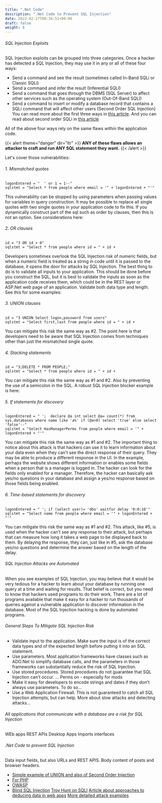 ```yaml
---
title: ".Net Code"
description: ".Net Code to Prevent SQL Injection"
date: 2022-02-27T00:34:51+09:00
draft: false
weight: 8
---
```


###### SQL Injection Exploits

SQL Injection exploits can be grouped into three categories.  Once a hacker has detected a SQL Injection, they may use it in any or all of these four ways:

* Send a command and see the result (sometimes called In-Band SQLi or Classic SQLi)
* Send a command and infer the result (Inferential SQLI)
* Send a command that goes through the DBMS (SQL Server) to affect other services such as the operating system (Out-Of-Band SQLI)
* Send a command to insert or modify a database record that contains a SQLi command that will affect other users (Second Order SQL Injection)
You can read more about the first three ways in [this article](https://dzone.com/articles/sqli-part-3-in-band-and-inferential-sqli).  And you can read about second order SQLi in [this article](https://www.sqlservercentral.com/blogs/how-to-steal-data-using-second-order-sql-injection-attacks)

All of the above four ways rely on the same flaws within the application code.  

{{< alert theme="danger" dir="ltr" >}} **ANY of these flaws allows an attacker to craft and run ANY SQL statement they want.**
{{< /alert >}}

Let's cover those vulnerabilities:

###### 1. Mismatched quotes

```
logonEntered = "  ' or 1 = 1--"
sqlstmt = "Select * from people where email = '" + logonEntered + "'"
```

This vulnerability can be stopped by using parameters when passing values for variables in query construction.  It may be possible to replace all single quotes with two single quotes in your application code to fix this.  If you dynamically construct part of the sql such as order by clauses, then this is not an option.  See considerations here:

###### 2. OR clauses

```
id = "3 OR id > 0"
sqlstmt = "Select * from people where id = " + id + 
```
Developers sometimes overlook the SQL Injection risk of numeric fields, but when a numeric field is treated as a string in code until it is passed to the database, it opens the door for attacks by SQL Injection.
The best thing to do is to validate all inputs to your application.  This should be done before you construct the SQL, but it is best to validate the inputs as soon as the application code receives them, which could be in the REST layer or ASP.Net web page of an application.  Validate both data type and length.
See this for some examples:

###### 3. UNION clauses

```
id = "3 UNION Select logon,password from users"
sqlstmt = "Select first,last from people where id = " + id + 
```
You can mitigate this risk the same way as #2.  The point here is that developers need to be aware that SQL Injection comes from techniques other than just the mismatched single quote.

###### 4. Stacking statements

```
id = "3;DELETE * FROM PEOPLE;"
sqlstmt = "Select * from people where id = " + id + 
```
You can mitigate this risk the same way as #1 and #2.  Also by preventing the use of a semicolon in the SQL.  A robust SQL Injection blocker example is here:

###### 5. If statements for discovery

```
logonEntered = " ';  declare @a int select @a= count(*) from sys.databases where name like 'a%' if (@a>0) select 'true' else select 'false'--"
sqlstmt = "Select HasManagerPerms from people where email = '" + logonEntered + "'"
```
You can mitigate this risk the same way as #1 and #2.  The important thing to notice about this attack is that hackers can use it to learn information about your data even when they can't see the direct response of their query.  They may be able to produce a different response in the UI.  In the example, perhaps the website shows different information or enables some fields when a person that is a manager is logged in.  The hacker can look for the fields only enabled for a manager.  Therefore, the hacker can basically ask yes/no questions in your database and assign a yes/no response based on those fields being enabled.

###### 6. Time-based statements for discovery

```
logonEntered = " '; if (select user)= 'dbo' waitfor delay '0:0:10'"
sqlstmt = "Select name from people where email = '" + logonEntered + "'"
```
You can mitigate this risk the same way as #1 and #2.  This attack, like #5, is used when the hacker can't see any response to their attack, but perhaps that can measure how long it takes a web page to be displayed back to them.  By delaying the response, they can, just like in #5, ask the database yes/no questions and determine the answer based on the length of the delay.

###### SQL Injection Attacks are Automated
When you see examples of SQL Injection, you may believe that it would be very tedious for a hacker to learn about your database by running one query at a time and waiting for results.  That belief is correct, but you need to know that hackers used programs to do their work.  There are a lot of programs available that make it easy for a hacker to run thousands of queries against a vulnerable application to discover information in the database.  Most of the SQL Injection hacking is done by automated programs.

###### General Steps To Mitigate SQL Injection Risk

* Validate input to the application.  Make sure the input is of the correct data types and of the expected length before putting it into an SQL statement.
* Use parameters.  Most application frameworks have classes such as ADO.Net to simplify database calls, and the parameters in those frameworks can substantially reduce the risk of SQL Injection.
* Use stored procedures.  Stored procedures do not guarantee that SQL Injection can't occur.  ... Perms on  - especially for mods
* Make it easy for developers to encode strings and dates if they don't always use parameters. To do so... 
* Use a Web Application Firewall.  This is not guaranteed to catch all SQL Injection attempts, but can help.  More about slow attacks and detecting attacks...

###### All applications that communicate with a database are a risk for SQL Injection

WEb apps
REST APIs
Desktop Apps
Imports interfaces

###### .Net Code to prevent SQL Injection

Data input fields, but also URLs and REST APIS. Body content of posts and browser headers.






* [Simple example of UNION and also of Second Order Injection](https://portswigger.net/web-security/sql-injection)
* [For PHP](https://www.ptsecurity.com/ww-en/analytics/knowledge-base/how-to-prevent-sql-injection-attacks/)
* [OWASP](https://owasp.org/www-community/attacks/SQL_Injection)
* [Blind SQL Injection](https://owasp.org/www-community/attacks/Blind_SQL_Injection)
[Troy Hunt on SQLI](https://www.troyhunt.com/everything-you-wanted-to-know-about-sql/)
[Article about approaches to deducing data in web apps](https://www.blackhat.com/presentations/bh-usa-04/bh-us-04-hotchkies/bh-us-04-hotchkies.pdf)
[More detailed attack examples](https://www.invicti.com/blog/web-securtity/sql-injection-cheat-sheet/)
